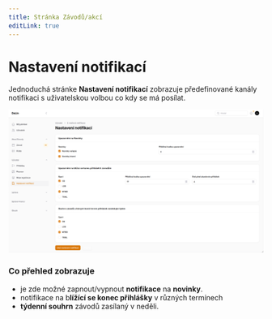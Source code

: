 ```yaml
---
title: Stránka Závodů/akcí
editLink: true
---
```


# Nastavení notifikací <Badge type="tip" text="ČLEN" />

Jednoduchá stránke **Nastavení notifikací** zobrazuje předefinované kanály notifikaci s uživatelskou volbou co kdy se má posílat.

![Nastavení notifikací](img/stranka-nastaveni-notifikaci.png)

### Co přehled zobrazuje
 - je zde možné zapnout/vypnout **notifikace** na **novinky**.
 - notifikace na b**lížící se konec přihlášky** v různých termínech
 - **týdenní souhrn** závodů zasílaný v neděli.





